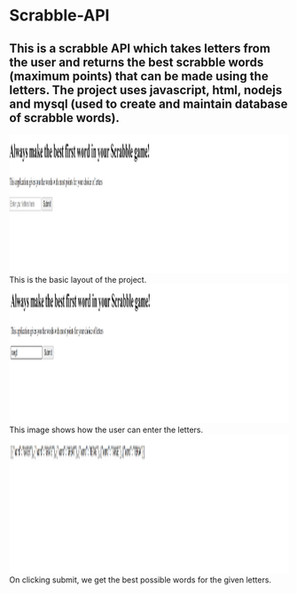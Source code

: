 # Scrabble-API
## This is a scrabble API which takes letters from the user and returns the best scrabble words (maximum points) that can be made using the letters. The project uses javascript, html, nodejs and mysql (used to create and maintain database of scrabble words).
<kbd>
<img src="layout.png" alt="layout" width=1200px height=250px>
</kbd>
This is the basic layout of the project.
<kbd>
<img src="enteringletters.png" alt="entering letters" width=1200px height=250px>
</kbd>
This image shows how the user can enter the letters.
<kbd>
<img src="result.png" alt="result" width=1200px height=250px>
</kbd>
On clicking submit, we get the best possible words for the given letters.
